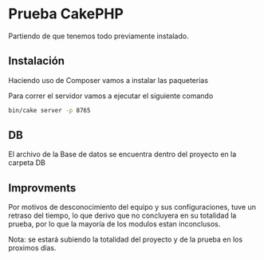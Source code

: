 # Prueba CakePHP

Partiendo de que tenemos todo previamente instalado.


## Instalación

Haciendo uso de Composer vamos a instalar las paqueterias

Para correr el servidor vamos a ejecutar el siguiente comando

```bash
bin/cake server -p 8765
```

## DB

El archivo de la Base de datos se encuentra dentro del proyecto en la carpeta DB


## Improvments

Por motivos de desconocimiento del equipo y sus configuraciones, tuve un retraso del tiempo, 
lo que derivo que no concluyera en su totalidad la prueba, por lo que la mayoría de los 
modulos estan inconclusos.

Nota: se estará subiendo la totalidad del proyecto y de la prueba en los proximos días.
